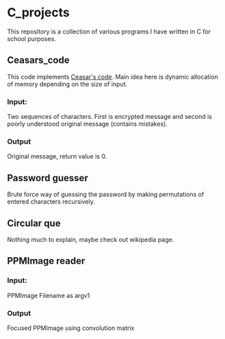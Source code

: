 # C_projects

This repository is a collection of various programs I have written in C for school purposes.

## Ceasars_code

This code implements [Ceasar's code](https://en.wikipedia.org/wiki/Caesar_cipher). Main idea here is dynamic allocation of memory depending on the size of input.
### Input:
Two sequences of characters. First is encrypted message and second is poorly understood original message (contains mistakes).
### Output
Original message, return value is 0.


## Password guesser

Brute force way of guessing the password by making permutations of entered characters recursively.


## Circular que

Nothing much to explain, maybe check out wikipedia page.

## PPMImage reader

### Input:

PPMImage Filename as argv1

### Output

Focused PPMImage using convolution matrix




